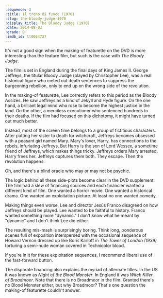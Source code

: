 ```yaml
---
:sequence: 3
:title: Il trono di fuoco (1970)
:slug: the-bloody-judge-1970
:display_title: The Bloody Judge (1970)
:date: 2014-08-03
:grade: D
:imdb_id: tt0064727
---
```


It's not a good sign when the making-of featurette on the DVD is more interesting than the feature film, but such is the case with _The Bloody Judge_.

The film is set in England during the final days of King James II. George Jeffreys, the titular Bloody Judge (played by Christopher Lee), was a real historical figure who meted out death sentences to suppress the burgeoning rebellion, only to end up on the wrong side of the revolution. 

In the making-of featurette, Lee correctly refers to this period as the Bloody Assizes. He saw Jeffreys as a kind of Jekyll and Hyde figure. On the one hand, a brilliant legal mind who rose to become the highest justice in the land. On the other, a merciless executioner who sentenced hundreds to their deaths. If the film had focused on this dichotomy, it might have turned out much better.

Instead, most of the screen time belongs to a group of fictitious characters. After putting her sister to death for witchcraft, Jeffreys becomes obsessed with a peasant girl named Mary. Mary's lover, Harry, has connections to the rebels, infuriating Jeffreys. But Harry is the son of Lord Wessex, a sometime friend of Jeffreys, which makes things tricky. Jeffreys orders Mary arrested. Harry frees her. Jeffreys captures them both. They escape. Then the revolution happens.

Oh, and there's a blind oracle who may or may not be psychic.

The logic behind all these side-plots become clear in the DVD supplement. The film had a slew of financing sources and each financier wanted a different kind of film. One wanted a horror movie. One wanted a historical drama. One wanted an exploitation picture. At least no one wanted comedy.

Making things even worse, Lee and director Jesús Franco disagreed on how Jeffreys should be played. Lee wanted to be faithful to history.  Franco wanted something more "dynamic." I don't know what he meant by "dynamic" and I don't think Lee did either.
 
The resulting mis-mash is surprisingly boring. Think long, ponderous scenes full of exposition interspersed with the occasional sequence of Howard Vernon dressed up like Boris Karloff in _The Tower of London (1939)_ torturing a semi-nude woman covered in Technicolor blood. 

If you're in it for these exploitation sequences, I recommend liberal use of the fast-forward button.

The disparate financing also explains the myriad of alternate titles. In the US it was known as _Night of the Blood Monster_. In England it was _Witch Killer of Broadmoor_. Note that there is no Broadmoor in the film. Granted there's no Blood Monster either, but why Broadmoor? That's one question the making-of featurette couldn't answer.